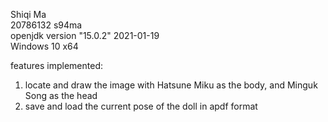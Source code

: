 Shiqi Ma    
20786132 s94ma    
openjdk version "15.0.2" 2021-01-19     
Windows 10 x64

features implemented:
1. locate and draw the image with Hatsune Miku as the body, and Minguk Song as the head  
2. save and load the current pose of the doll in apdf format